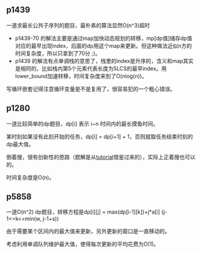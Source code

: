 ## p1439
一道求最长公共子序列的题目，最朴素的算法显然O(n^3)超时
- p1439-70 的解法主要是通过map加快动态规划的转移，mp[dp值]储存dp值对应的最早出现index，后面的dp用这个map来更新。但这种做法近似n方的时间复杂度，所以只拿到了70分 ;)。
- p1439 的解法有点单调栈的意思了，栈里的index是升序的，含义和map其实是相同的，比如栈内第5个元素代表长度为5LCS的最早index。用lower_bound加速转移，时间复杂度来到了O(nlog(n))。

写循环嵌套记得注意循环变量是不是复用了，很容易犯的一个粗心错误。

## p1280
一道比较简单的dp题目，dp[i] 表示 i~n 时间内的最长摸鱼时间。

某时刻如果没有此刻开始的任务，dp[i] = dp[i+1] + 1，否则就取任务结束时刻的dp最大值。

倒着搜，很有创新性的思路（题解是从[tutorial](https://www.luogu.com.cn/problem/solution/P1280)借鉴过来的），实际上正着搜也可以的。

时间复杂度是O(n)。

## p5858
一道O(n^2) dp题目，转移方程是dp[i][j] = max(dp[i-1][k])+j*a[i] (j-1<=k<=min(w, j-1+s))

由于需要某个区间内的最大值来更新，另外更新的窗口是一直移动的。

考虑利用单调队列维护最大值，使得每次更新的平均花费为O(1)。